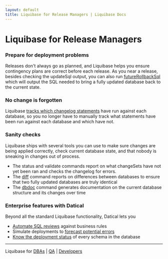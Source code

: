 ```yaml
---
layout: default
title: Liquibase for Release Managers | Liquibase Docs
---
```


# Liquibase for Release Managers #

### Prepare for deployment problems

Releases don't always go as planned, and Liquibase helps you ensure contingency plans are correct before each release. As you near a release, besides checking the updateSql output, you can also run [futureRollbackSql](documentation/rollback.html) which will output the SQL needed to bring a fully updated database back to the current state.

### No change is forgotten

Liquibase [tracks which changelog statements](documentation/databasechangelog.html) have run against each database, so you no longer have to manually track what statements have been run against each database and which have not.

### Sanity checks

Liquibase ships with several tools you can use to make sure changes are being applied correctly, check current database state, and that nobody is sneaking in changes out of process.

* The status and validate commands report on what changeSets have not yet been ran and checks the changelog for errors.
* The [diff](/documentation/diff.html) command reports on differences between databases to ensure that two fully updated databases are truly identical
* The [dbdoc](/documentation/dbdoc.html) command generates documentation on the current database structure and its changes over time

### Enterprise features with Datical

Beyond all the standard Liquibase functionality, Datical lets you

* [Automate SQL reviews](http://www.datical.com/product/validation-intelligence/) against business rules
* Simulate deployments to [forecast potential errors](http://www.datical.com/product/validation-intelligence/)
* [Know the deployment status](http://www.datical.com/product/management-intelligence/) of every schema in the database

---

Liquibase for [DBAs](/dba.html) \| [QA](/qa.html) \| [Developers](/developer.html)
